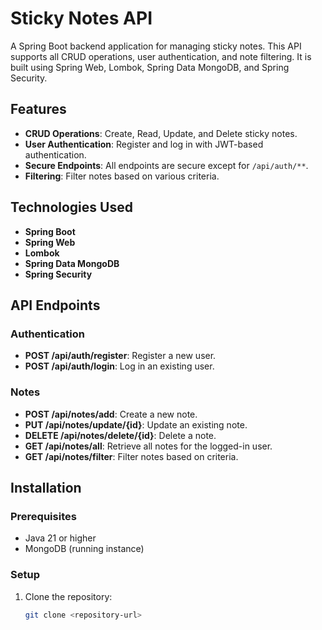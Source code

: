 # Sticky Notes API

A Spring Boot backend application for managing sticky notes. This API supports all CRUD operations, user authentication, and note filtering. It is built using Spring Web, Lombok, Spring Data MongoDB, and Spring Security.

## Features

- **CRUD Operations**: Create, Read, Update, and Delete sticky notes.
- **User Authentication**: Register and log in with JWT-based authentication.
- **Secure Endpoints**: All endpoints are secure except for `/api/auth/**`.
- **Filtering**: Filter notes based on various criteria.

## Technologies Used

- **Spring Boot**
- **Spring Web**
- **Lombok**
- **Spring Data MongoDB**
- **Spring Security**

## API Endpoints

### Authentication

- **POST /api/auth/register**: Register a new user.
- **POST /api/auth/login**: Log in an existing user.

### Notes

- **POST /api/notes/add**: Create a new note.
- **PUT /api/notes/update/{id}**: Update an existing note.
- **DELETE /api/notes/delete/{id}**: Delete a note.
- **GET /api/notes/all**: Retrieve all notes for the logged-in user.
- **GET /api/notes/filter**: Filter notes based on criteria.

## Installation

### Prerequisites

- Java 21 or higher
- MongoDB (running instance)

### Setup

1. Clone the repository:
   ```bash
   git clone <repository-url>
